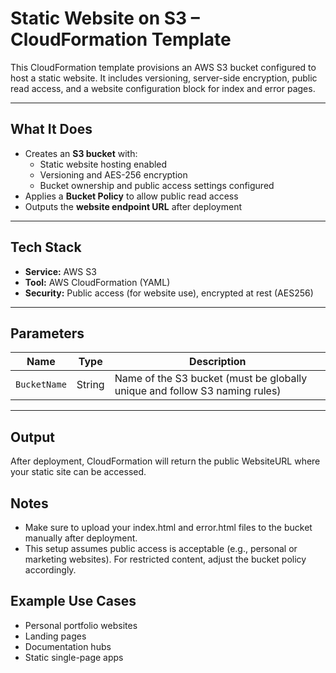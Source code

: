 # Static Website on S3 – CloudFormation Template

This CloudFormation template provisions an AWS S3 bucket configured to host a static website. It includes versioning, server-side encryption, public read access, and a website configuration block for index and error pages.

---

## What It Does

- Creates an **S3 bucket** with:
  - Static website hosting enabled
  - Versioning and AES-256 encryption
  - Bucket ownership and public access settings configured
- Applies a **Bucket Policy** to allow public read access
- Outputs the **website endpoint URL** after deployment

---

## Tech Stack

- **Service:** AWS S3  
- **Tool:** AWS CloudFormation (YAML)  
- **Security:** Public access (for website use), encrypted at rest (AES256)

---

## Parameters

| Name         | Type   | Description                                                                 |
|--------------|--------|-----------------------------------------------------------------------------|
| `BucketName` | String | Name of the S3 bucket (must be globally unique and follow S3 naming rules)  |

---

## Output
After deployment, CloudFormation will return the public WebsiteURL where your static site can be accessed.


##  Notes
- Make sure to upload your index.html and error.html files to the bucket manually after deployment.
- This setup assumes public access is acceptable (e.g., personal or marketing websites). For restricted content, adjust the bucket policy accordingly.

## Example Use Cases
- Personal portfolio websites
- Landing pages
- Documentation hubs
- Static single-page apps